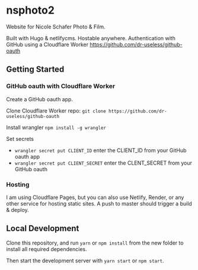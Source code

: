 # nsphoto2

Website for Nicole Schafer Photo & Film.

Built with Hugo & netlifycms. Hostable anywhere.
Authentication with GitHub using a Cloudflare Worker https://github.com/dr-useless/github-oauth


## Getting Started

### GitHub oauth with Cloudflare Worker
Create a GitHub oauth app.

Clone Cloudflare Worker repo: `git clone https://github.com/dr-useless/github-oauth`

Install wrangler `npm install -g wrangler`

Set secrets
- `wrangler secret put CLIENT_ID` enter the CLIENT_ID from your GitHub oauth app
- `wrangler secret put CLIENT_SECRET` enter the CLENT_SECRET from your GitHub oauth

### Hosting
I am using Cloudflare Pages, but you can also use Netlify, Render, or any other service for hosting static sites. A push to master should trigger a build & deploy.

## Local Development

Clone this repository, and run `yarn` or `npm install` from the new folder to install all required dependencies.

Then start the development server with `yarn start` or `npm start`.
